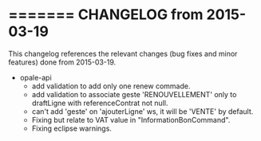 =======
CHANGELOG from 2015-03-19
===================

This changelog references the relevant changes (bug fixes and minor features) done from 2015-03-19.

   * opale-api
      * add validation to add only one renew commade.
      * add validation to associate geste 'RENOUVELLEMENT' only to draftLigne with referenceContrat not null.
	  * can't add 'geste' on 'ajouterLigne' ws, it will be 'VENTE' by default.
	  * Fixing but relate to VAT value in "InformationBonCommand".
	  * Fixing eclipse warnings.